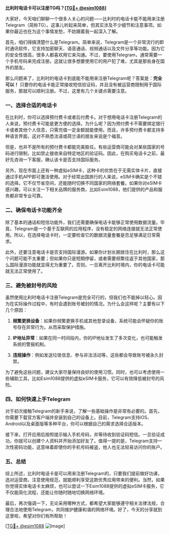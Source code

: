 **比利时电话卡可以注册TG吗？[[TG💪+ @esim1088](https://t.me/s/esim1088)]**

大家好，今天咱们聊聊一个很多人关心的问题——比利时的电话卡能不能用来注册Telegram（简称TG）。这事儿听起来简单，但其实涉及不少细节和注意事项。如果你最近也在为这个事情发愁，不妨跟着我一起深入了解。

首先，咱们得搞清楚什么是Telegram。简单来说，Telegram是一个非常流行的即时通讯软件，它支持加密聊天、语音通话、视频通话以及文件分享等功能。因为它的安全性很高，很多人都喜欢用它来沟通。不过，要使用Telegram，通常需要一个手机号码来完成注册。这就让很多想要使用它的用户犯了难，尤其是那些身在国外的朋友。

那么问题来了，比利时的电话卡到底能不能用来注册Telegram呢？答案是：**完全可以！** 只要你的电话卡能正常接收短信验证码，并且没有被运营商限制用于国际服务，那就可以顺利注册。不过，这里有几个关键点需要注意。

### **一、选择合适的电话卡**

在比利时，你可以选择预付费卡或者后付费卡。对于想用电话卡注册Telegram的人来说，预付费卡可能是更方便的选择。为什么呢？因为预付费卡不需要绑定银行卡或者其他个人信息，只需充值一定金额就能使用。而且，许多预付费卡都支持多种语言界面，这对不熟悉法语或荷兰语的朋友来说是个福音。

但是，也并不是所有的预付费卡都能完美胜任。有些运营商可能会对某些国家的号码进行限制，比如禁止接收来自特定地区的验证码。因此，在购买电话卡之前，最好先咨询一下客服，确认该卡是否支持国际服务。

另外，现在市面上还有一种虚拟eSIM卡，这种卡的优势在于无需实体卡片，直接通过手机APP即可激活使用。对于经常出国旅行的人来说，eSIM卡确实是个不错的选择。它不仅节省空间，还能随时切换不同国家的网络套餐。如果你对eSIM卡感兴趣，可以关注一下相关品牌的服务商，比如Esim1088，他们提供的产品和服务都非常专业可靠。

### **二、确保电话卡功能齐全**

除了基本的通话和短信功能外，我们还需要确保电话卡能够正常使用数据流量。毕竟，Telegram是一个基于互联网的应用程序，没有稳定的网络连接就无法正常使用。所以，在选择电话卡时，一定要检查它的数据流量套餐是否足够满足日常需求。

此外，还要注意电话卡是否支持国际漫游。如果你计划长期居住在比利时，那么这个问题可能不太重要；但如果你只是短期停留，或者需要频繁往返于其他国家，那么国际漫游功能就显得尤为重要了。否则，一旦离开比利时境内，你的电话卡可能就无法正常使用了。

### **三、避免被封号的风险**

虽然使用比利时电话卡注册Telegram是完全可行的，但我们也不能掉以轻心。因为在实际操作过程中，有时会遇到账号被封的情况。为什么会这样呢？主要有以下几个原因：

1. **频繁更换设备**：如果你频繁更换手机或其他登录设备，系统可能会怀疑你的账号存在异常行为，从而采取保护措施。
   
2. **IP地址异常**：如果在同一时间段内，你的IP地址发生了多次变化，也可能触发系统的警报机制。
   
3. **违规操作**：例如发送垃圾信息、参与非法活动等，这些都会导致账号被永久封禁。

为了避免这些问题，建议大家尽量保持良好的使用习惯。同时，也可以考虑使用一些辅助工具，比如Esim1088提供的虚拟eSIM卡服务，它可以有效降低被封号的风险。

### **四、如何快速上手Telegram**

对于初次接触Telegram的新手来说，了解一些基础操作是非常有必要的。首先，你需要下载官方客户端并安装到自己的设备上。目前，Telegram支持iOS、Android以及桌面版等多种平台，你可以根据自己的需求选择合适版本。

接下来，打开应用后按照提示输入手机号码，并等待收到验证码短信。一旦验证成功，你就可以创建个人资料并开始添加好友了。值得一提的是，Telegram支持一次性密码功能，这意味着即使你的手机号码被盗，他人也无法轻易访问你的账户。

### **五、总结**

综上所述，比利时电话卡是可以用来注册Telegram的，只要我们提前做好功课，选对运营商，注意使用规范，就能顺利享受这款优秀应用带来的便利。当然，如果你觉得实体电话卡太麻烦，也可以尝试一下Esim1088提供的虚拟eSIM卡服务，它不仅能简化流程，还能让你随时随地切换网络环境。

最后，再次强调一下，无论采用哪种方式，都希望大家能够遵守相关法律法规，合理合法地使用Telegram，共同维护健康和谐的网络环境。好了，今天的分享就到这里啦，希望对你们有所帮助！

[[TG💪+ @esim1088](https://t.me/s/esim1088) ![Image](https://i.postimg.cc/4NQfJmqS/Snipaste-2025-05-13-00-14-12.png)]